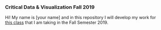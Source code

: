 ### Critical Data & Visualization Fall 2019

Hi! My name is [your name] and in this repository I will develop my work for [this class](https://github.com/leoneckert/cdv-fall19) that I am taking in the Fall Semester 2019.
